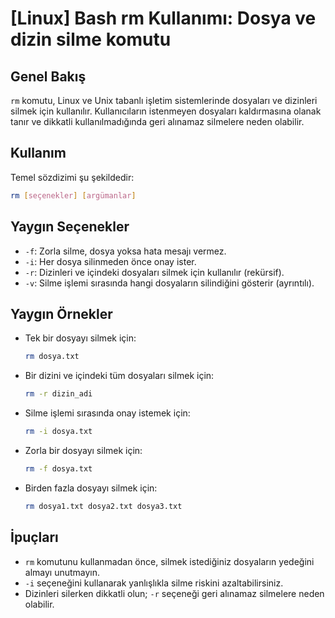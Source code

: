 # [Linux] Bash rm Kullanımı: Dosya ve dizin silme komutu

## Genel Bakış
`rm` komutu, Linux ve Unix tabanlı işletim sistemlerinde dosyaları ve dizinleri silmek için kullanılır. Kullanıcıların istenmeyen dosyaları kaldırmasına olanak tanır ve dikkatli kullanılmadığında geri alınamaz silmelere neden olabilir.

## Kullanım
Temel sözdizimi şu şekildedir:
```bash
rm [seçenekler] [argümanlar]
```

## Yaygın Seçenekler
- `-f`: Zorla silme, dosya yoksa hata mesajı vermez.
- `-i`: Her dosya silinmeden önce onay ister.
- `-r`: Dizinleri ve içindeki dosyaları silmek için kullanılır (rekürsif).
- `-v`: Silme işlemi sırasında hangi dosyaların silindiğini gösterir (ayrıntılı).

## Yaygın Örnekler
- Tek bir dosyayı silmek için:
    ```bash
    rm dosya.txt
    ```

- Bir dizini ve içindeki tüm dosyaları silmek için:
    ```bash
    rm -r dizin_adi
    ```

- Silme işlemi sırasında onay istemek için:
    ```bash
    rm -i dosya.txt
    ```

- Zorla bir dosyayı silmek için:
    ```bash
    rm -f dosya.txt
    ```

- Birden fazla dosyayı silmek için:
    ```bash
    rm dosya1.txt dosya2.txt dosya3.txt
    ```

## İpuçları
- `rm` komutunu kullanmadan önce, silmek istediğiniz dosyaların yedeğini almayı unutmayın.
- `-i` seçeneğini kullanarak yanlışlıkla silme riskini azaltabilirsiniz.
- Dizinleri silerken dikkatli olun; `-r` seçeneği geri alınamaz silmelere neden olabilir.